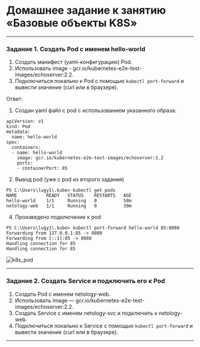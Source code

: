 # Домашнее задание к занятию «Базовые объекты K8S»

------

### Задание 1. Создать Pod с именем hello-world

1. Создать манифест (yaml-конфигурацию) Pod.
2. Использовать image - gcr.io/kubernetes-e2e-test-images/echoserver:2.2.
3. Подключиться локально к Pod с помощью `kubectl port-forward` и вывести значение (curl или в браузере).

Ответ:

1. Создан yaml файл c pod с использованием указанного образа:

```
apiVersion: v1
kind: Pod
metadata:
  name: hello-world
spec:
  containers:
  - name: hello-world
    image: gcr.io/kubernetes-e2e-test-images/echoserver:2.2
    ports:
    - containerPort: 85
 ```
2. Вывод pod (уже с pod из второго задания)
```
PS C:\Users\lugy1\.kube> kubectl get pods   
NAME           READY   STATUS    RESTARTS   AGE
hello-world    1/1     Running   0          58m
netology-web   1/1     Running   0          39m
```

4. Произведено подключение к pod

```
PS C:\Users\lugy1\.kube> kubectl port-forward hello-world 85:8080
Forwarding from 127.0.0.1:85 -> 8080
Forwarding from [::1]:85 -> 8080
Handling connection for 85
Handling connection for 85
```

![k8s_pod](https://github.com/LugovskoyPavel/devops-netology-2022/assets/104651372/6d36cf42-d234-45e1-a030-b9c07a8cac2e)

------

### Задание 2. Создать Service и подключить его к Pod

1. Создать Pod с именем netology-web.
2. Использовать image — gcr.io/kubernetes-e2e-test-images/echoserver:2.2.
3. Создать Service с именем netology-svc и подключить к netology-web.
4. Подключиться локально к Service с помощью `kubectl port-forward` и вывести значение (curl или в браузере).

------

